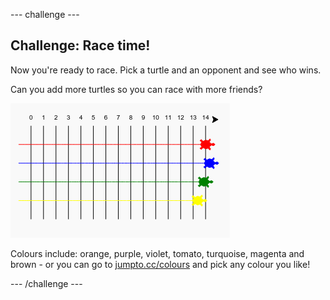 \--- challenge \---

## Challenge: Race time!

Now you're ready to race. Pick a turtle and an opponent and see who wins.

Can you add more turtles so you can race with more friends?

![screenshot](images/race-more.png)

Colours include: orange, purple, violet, tomato, turquoise, magenta and brown - or you can go to [jumpto.cc/colours](http://jumpto.cc/colours) and pick any colour you like!

\--- /challenge \---
